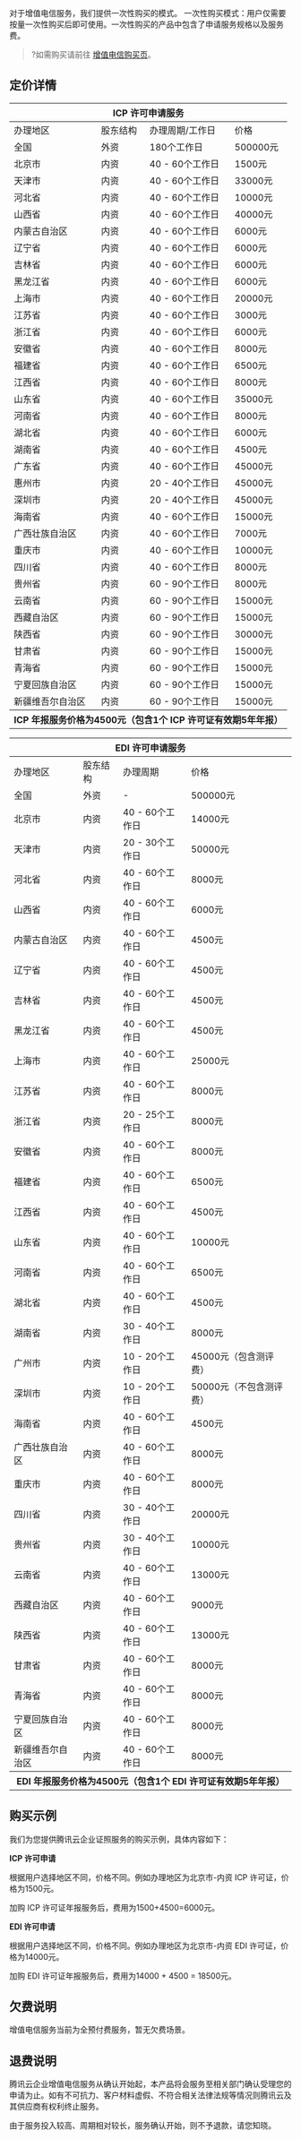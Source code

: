 对于增值电信服务，我们提供一次性购买的模式。
一次性购买模式：用户仅需要按量一次性购买后即可使用。一次性购买的产品中包含了申请服务规格以及服务费。
>?如需购买请前往 [增值电信购买页](https://buy.cloud.tencent.com/vats)。

## 定价详情
<table>
    <thead>
        <tr>
            <th border="1" colspan="4">ICP 许可申请服务</th>
        </tr>
    </thead>
    <tbody>
        <tr>
            <td>办理地区</td>
            <td>股东结构</td>
            <td>办理周期/工作日</td>
            <td>价格</td>
        </tr>
        <tr>
            <td>全国</td>
            <td>外资</td>
            <td>180个工作日</td>
            <td>500000元</td>
        </tr>
        <tr>
            <td>北京市</td>
            <td>内资</td>
            <td>40 - 60个工作日</td>
            <td>1500元</td>
        </tr>
        <tr>
            <td>天津市</td>
            <td>内资</td>
            <td>40 - 60个工作日</td>
            <td>33000元</td>
        </tr>
        <tr>
            <td>河北省</td>
            <td>内资</td>
            <td>40 - 60个工作日</td>
            <td>10000元</td>
        </tr>
        <tr>
            <td>山西省</td>
            <td>内资</td>
            <td>40 - 60个工作日</td>
            <td>40000元</td>
        </tr>
        <tr>
            <td>内蒙古自治区</td>
            <td>内资</td>
            <td>40 - 60个工作日</td>
            <td>6000元</td>
        </tr>
        <tr>
            <td>辽宁省</td>
            <td>内资</td>
            <td>40 - 60个工作日</td>
            <td>6000元</td>
        </tr>
        <tr>
            <td>吉林省</td>
            <td>内资</td>
            <td>40 - 60个工作日</td>
            <td>6000元</td>
        </tr>
        <tr>
            <td>黑龙江省</td>
            <td>内资</td>
            <td>40 - 60个工作日</td>
            <td>6000元</td>
        </tr>
        <tr>
            <td>上海市</td>
            <td>内资</td>
            <td>40 - 60个工作日</td>
            <td>20000元</td>
        </tr>
        <tr>
            <td>江苏省</td>
            <td>内资</td>
            <td>40 - 60个工作日</td>
            <td>3000元</td>
        </tr>
        <tr>
            <td>浙江省</td>
            <td>内资</td>
            <td>40 - 60个工作日</td>
            <td>6000元</td>
        </tr>
        <tr>
            <td>安徽省</td>
            <td>内资</td>
            <td>40 - 60个工作日</td>
            <td>8000元</td>
        </tr>
        <tr>
            <td>福建省</td>
            <td>内资</td>
            <td>40 - 60个工作日</td>
            <td>6500元</td>
        </tr>
        <tr>
            <td>江西省</td>
            <td>内资</td>
            <td>40 - 60个工作日</td>
            <td>8000元</td>
        </tr>
        <tr>
            <td>山东省</td>
            <td>内资</td>
            <td>40 - 60个工作日</td>
            <td>35000元</td>
        </tr>
        <tr>
            <td>河南省</td>
            <td>内资</td>
            <td>40 - 60个工作日</td>
            <td>8000元</td>
        </tr>
        <tr>
            <td>湖北省</td>
            <td>内资</td>
            <td>40 - 60个工作日</td>
            <td>6000元</td>
        </tr>
        <tr>
            <td>湖南省</td>
            <td>内资</td>
            <td>40 - 60个工作日</td>
            <td>4500元</td>
        </tr>
        <tr>
            <td>广东省</td>
            <td>内资</td>
            <td>40 - 60个工作日</td>
            <td>45000元</td>
        </tr>
        <tr>
            <td>惠州市</td>
            <td>内资</td>
            <td>20 - 40个工作日</td>
            <td>45000元</td>
        </tr>
        <tr>
            <td>深圳市</td>
            <td>内资</td>
            <td>20 - 40个工作日</td>
            <td>45000元</td>
        </tr>
        <tr>
            <td>海南省</td>
            <td>内资</td>
            <td>40 - 60个工作日</td>
            <td>15000元</td>
        </tr>
        <tr>
            <td>广西壮族自治区</td>
            <td>内资</td>
            <td>40 - 60个工作日</td>
            <td>7000元</td>
        </tr>
        <tr>
            <td>重庆市</td>
            <td>内资</td>
            <td>40 - 60个工作日</td>
            <td>10000元</td>
        </tr>
        <tr>
            <td>四川省</td>
            <td>内资</td>
            <td>40 - 60个工作日</td>
            <td>8000元</td>
        </tr>
        <tr>
            <td>贵州省</td>
            <td>内资</td>
            <td>60 - 90个工作日</td>
            <td>8000元</td>
        </tr>
        <tr>
            <td>云南省</td>
            <td>内资</td>
            <td>60 - 90个工作日</td>
            <td>15000元</td>
        </tr>
        <tr>
            <td>西藏自治区</td>
            <td>内资</td>
            <td>60 - 90个工作日</td>
            <td>15000元</td>
        </tr>
        <tr>
            <td>陕西省</td>
            <td>内资</td>
            <td>60 - 90个工作日</td>
            <td>30000元</td>
        </tr>
        <tr>
            <td>甘肃省</td>
            <td>内资</td>
            <td>60 - 90个工作日</td>
            <td>15000元</td>
        </tr>
        <tr>
            <td>青海省</td>
            <td>内资</td>
            <td>60 - 90个工作日</td>
            <td>15000元</td>
        </tr>
        <tr>
            <td>宁夏回族自治区</td>
            <td>内资</td>
            <td>60 - 90个工作日</td>
            <td>15000元</td>
        </tr>
        <tr>
            <td>新疆维吾尔自治区</td>
            <td>内资</td>
            <td>60 - 90个工作日</td>
            <td>15000元</td>
        </tr>
        <tr>
            <th colspan="4">ICP 年报服务价格为4500元（包含1个 ICP 许可证有效期5年年报）</th>
        </tr>
    </tbody>
</table>



<table>
    <thead>
        <tr>
            <th colspan="4">EDI 许可申请服务</th>
        </tr>
    </thead>
    <tbody>
        <tr>
            <td>办理地区</td>
            <td>股东结构</td>
            <td>办理周期</td>
            <td>价格</td>
        </tr>
        <tr>
            <td>全国</td>
            <td>外资</td>
            <td>-</td>
            <td>500000元</td>
        </tr>
        <tr>
            <td>北京市</td>
            <td>内资</td>
            <td>40 - 60个工作日</td>
            <td>14000元</td>
        </tr>
        <tr>
            <td>天津市</td>
            <td>内资</td>
            <td>20 - 30个工作日</td>
            <td>50000元</td>
        </tr>
        <tr>
            <td>河北省</td>
            <td>内资</td>
            <td>40 - 60个工作日</td>
            <td>8000元</td>
        </tr>
        <tr>
            <td>山西省</td>
            <td>内资</td>
            <td>40 - 60个工作日</td>
            <td>6000元</td>
        </tr>
        <tr>
            <td>内蒙古自治区</td>
            <td>内资</td>
            <td>40 - 60个工作日</td>
            <td>4500元</td>
        </tr>
        <tr>
            <td>辽宁省</td>
            <td>内资</td>
            <td>40 - 60个工作日</td>
            <td>4500元</td>
        </tr>
        <tr>
            <td>吉林省</td>
            <td>内资</td>
            <td>40 - 60个工作日</td>
            <td>4500元</td>
        </tr>
        <tr>
            <td>黑龙江省</td>
            <td>内资</td>
            <td>40 - 60个工作日</td>
            <td>4500元</td>
        </tr>
        <tr>
            <td>上海市</td>
            <td>内资</td>
            <td>40 - 60个工作日</td>
            <td>25000元</td>
        </tr>
        <tr>
            <td>江苏省</td>
            <td>内资</td>
            <td>40 - 60个工作日</td>
            <td>8000元</td>
        </tr>
        <tr>
            <td>浙江省</td>
            <td>内资</td>
            <td>20 - 25个工作日</td>
            <td>8000元</td>
        </tr>
        <tr>
            <td>安徽省</td>
            <td>内资</td>
            <td>40 - 60个工作日</td>
            <td>8000元</td>
        </tr>
        <tr>
            <td>福建省</td>
            <td>内资</td>
            <td>40 - 60个工作日</td>
            <td>6500元</td>
        </tr>
        <tr>
            <td>江西省</td>
            <td>内资</td>
            <td>40 - 60个工作日</td>
            <td>4500元</td>
        </tr>
        <tr>
            <td>山东省</td>
            <td>内资</td>
            <td>40 - 60个工作日</td>
            <td>10000元</td>
        </tr>
        <tr>
            <td>河南省</td>
            <td>内资</td>
            <td>40 - 60个工作日</td>
            <td>6500元</td>
        </tr>
        <tr>
            <td>湖北省</td>
            <td>内资</td>
            <td>40 - 60个工作日</td>
            <td>4500元</td>
        </tr>
        <tr>
            <td>湖南省</td>
            <td>内资</td>
            <td>30 - 40个工作日</td>
            <td>8000元</td>
        </tr>
        <tr>
            <td>广州市</td>
            <td>内资</td>
            <td>10 - 20个工作日</td>
            <td>45000元（包含测评费）</td>
        </tr>
        <tr>
            <td>深圳市</td>
            <td>内资</td>
            <td>10 - 20个工作日</td>
            <td>50000元（不包含测评费）</td>
        </tr>
        <tr>
            <td>海南省</td>
            <td>内资</td>
            <td>40 - 60个工作日</td>
            <td>4500元</td>
        </tr>
        <tr>
            <td>广西壮族自治区</td>
            <td>内资</td>
            <td>40 - 60个工作日</td>
            <td>8000元</td>
        </tr>
        <tr>
            <td>重庆市</td>
            <td>内资</td>
            <td>40 - 60个工作日</td>
            <td>8000元</td>
        </tr>
        <tr>
            <td>四川省</td>
            <td>内资</td>
            <td>30 - 40个工作日</td>
            <td>20000元</td>
        </tr>
        <tr>
            <td>贵州省</td>
            <td>内资</td>
            <td>30 - 40个工作日</td>
            <td>10000元</td>
        </tr>
        <tr>
            <td>云南省</td>
            <td>内资</td>
            <td>40 - 60个工作日</td>
            <td>13000元</td>
        </tr>
        <tr>
            <td>西藏自治区</td>
            <td>内资</td>
            <td>40 - 60个工作日</td>
            <td>9000元</td>
        </tr>
        <tr>
            <td>陕西省</td>
            <td>内资</td>
            <td>40 - 60个工作日</td>
            <td>13000元</td>
        </tr>
        <tr>
            <td>甘肃省</td>
            <td>内资</td>
            <td>40 - 60个工作日</td>
            <td>8000元</td>
        </tr>
        <tr>
            <td>青海省</td>
            <td>内资</td>
            <td>40 - 60个工作日</td>
            <td>8000元</td>
        </tr>
        <tr>
            <td>宁夏回族自治区</td>
            <td>内资</td>
            <td>40 - 60个工作日</td>
            <td>8000元</td>
        </tr>
        <tr>
            <td>新疆维吾尔自治区</td>
            <td>内资</td>
            <td>40 - 60个工作日</td>
            <td>8000元</td>
        </tr>
        <tr>
            <th colspan="4">EDI 年报服务价格为4500元（包含1个 EDI 许可证有效期5年年报）</th>
        </tr>
    </tbody>
</table>



## 购买示例
我们为您提供腾讯云企业证照服务的购买示例，具体内容如下：



**ICP 许可申请**

根据用户选择地区不同，价格不同。例如办理地区为北京市-内资 ICP 许可证，价格为1500元。

加购 ICP 许可证年报服务后，费用为1500+4500=6000元。



**EDI 许可申请**

根据用户选择地区不同，价格不同。例如办理地区为北京市-内资 EDI 许可证，价格为14000元。

加购 EDI 许可证年报服务后，费用为14000 + 4500 = 18500元。

 

## 欠费说明
增值电信服务当前为全预付费服务，暂无欠费场景。

 

## 退费说明
腾讯云企业增值电信服务从确认开始起，本产品将会服务至相关部门确认受理您的申请为止。如有不可抗力、客户材料虚假、不符合相关法律法规等情况则腾讯云及其供应商有权利终止服务。

由于服务投入较高、周期相对较长，服务确认开始，则不予退款，请您知晓。
